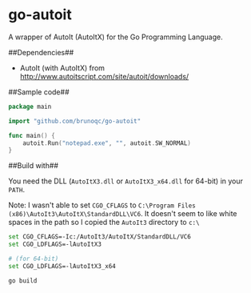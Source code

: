 go-autoit
=========

A wrapper of AutoIt (AutoItX) for the Go Programming Language.

##Dependencies##
- AutoIt (with AutoItX) from http://www.autoitscript.com/site/autoit/downloads/

##Sample code##
```go
package main

import "github.com/brunoqc/go-autoit"

func main() {
	autoit.Run("notepad.exe", "", autoit.SW_NORMAL)
}

```

##Build with##

You need the DLL (`AutoItX3.dll` or `AutoItX3_x64.dll` for 64-bit) in your `PATH`.

Note: I wasn't able to set `CGO_CFLAGS` to `C:\Program Files (x86)\AutoIt3\AutoItX\StandardDLL\VC6`. It doesn't seem to like white spaces in the path so I copied the `AutoIt3` directory to `c:\`

```bash
set CGO_CFLAGS=-Ic:/AutoIt3/AutoItX/StandardDLL/VC6
set CGO_LDFLAGS=-lAutoItX3

# (for 64-bit)
set CGO_LDFLAGS=-lAutoItX3_x64

go build
```
